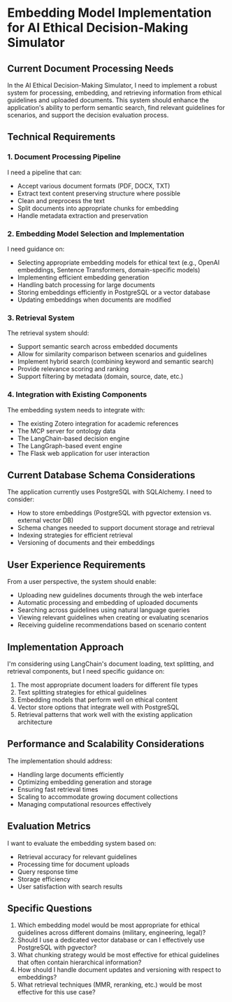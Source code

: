 # Embedding Model Implementation for AI Ethical Decision-Making Simulator

## Current Document Processing Needs

In the AI Ethical Decision-Making Simulator, I need to implement a robust system for processing, embedding, and retrieving information from ethical guidelines and uploaded documents. This system should enhance the application's ability to perform semantic search, find relevant guidelines for scenarios, and support the decision evaluation process.

## Technical Requirements

### 1. Document Processing Pipeline

I need a pipeline that can:
- Accept various document formats (PDF, DOCX, TXT)
- Extract text content preserving structure where possible
- Clean and preprocess the text
- Split documents into appropriate chunks for embedding
- Handle metadata extraction and preservation

### 2. Embedding Model Selection and Implementation

I need guidance on:
- Selecting appropriate embedding models for ethical text (e.g., OpenAI embeddings, Sentence Transformers, domain-specific models)
- Implementing efficient embedding generation
- Handling batch processing for large documents
- Storing embeddings efficiently in PostgreSQL or a vector database
- Updating embeddings when documents are modified

### 3. Retrieval System

The retrieval system should:
- Support semantic search across embedded documents
- Allow for similarity comparison between scenarios and guidelines
- Implement hybrid search (combining keyword and semantic search)
- Provide relevance scoring and ranking
- Support filtering by metadata (domain, source, date, etc.)

### 4. Integration with Existing Components

The embedding system needs to integrate with:
- The existing Zotero integration for academic references
- The MCP server for ontology data
- The LangChain-based decision engine
- The LangGraph-based event engine
- The Flask web application for user interaction

## Current Database Schema Considerations

The application currently uses PostgreSQL with SQLAlchemy. I need to consider:
- How to store embeddings (PostgreSQL with pgvector extension vs. external vector DB)
- Schema changes needed to support document storage and retrieval
- Indexing strategies for efficient retrieval
- Versioning of documents and their embeddings

## User Experience Requirements

From a user perspective, the system should enable:
- Uploading new guidelines documents through the web interface
- Automatic processing and embedding of uploaded documents
- Searching across guidelines using natural language queries
- Viewing relevant guidelines when creating or evaluating scenarios
- Receiving guideline recommendations based on scenario content

## Implementation Approach

I'm considering using LangChain's document loading, text splitting, and retrieval components, but I need specific guidance on:
1. The most appropriate document loaders for different file types
2. Text splitting strategies for ethical guidelines
3. Embedding models that perform well on ethical content
4. Vector store options that integrate well with PostgreSQL
5. Retrieval patterns that work well with the existing application architecture

## Performance and Scalability Considerations

The implementation should address:
- Handling large documents efficiently
- Optimizing embedding generation and storage
- Ensuring fast retrieval times
- Scaling to accommodate growing document collections
- Managing computational resources effectively

## Evaluation Metrics

I want to evaluate the embedding system based on:
- Retrieval accuracy for relevant guidelines
- Processing time for document uploads
- Query response time
- Storage efficiency
- User satisfaction with search results

## Specific Questions

1. Which embedding model would be most appropriate for ethical guidelines across different domains (military, engineering, legal)?
2. Should I use a dedicated vector database or can I effectively use PostgreSQL with pgvector?
3. What chunking strategy would be most effective for ethical guidelines that often contain hierarchical information?
4. How should I handle document updates and versioning with respect to embeddings?
5. What retrieval techniques (MMR, reranking, etc.) would be most effective for this use case?
